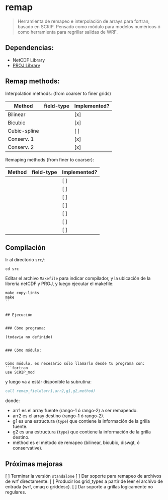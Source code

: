 # remap

> Herramienta de remapeo e interpolación de arrays para fortran, basado en SCRIP. Pensado como módulo para modelos numéricos ó como herramienta para regrillar salidas de WRF.


## Dependencias:

- NetCDF Library
- [PROJ Library](https://proj.org/) 


## Remap methods:


Interpolation methods: (from coarser to finer grids)

| Method      | field-type  | Implemented? | 
|-------------|-------------|--------------| 
|Bilinear     |             | [x]          | 
|Bicubic      |             | [x]          | 
|Cubic-spline |             | [ ]          | 
|Conserv. 1   |             | [x]          | 
|Conserv. 2   |             | [x]          | 


Remaping methods (from finer to coarser):

| Method      | field-type  | Implemented? | 
|-------------|-------------|--------------| 
|             |             | [ ]          | 
|             |             | [ ]          | 
|             |             | [ ]          | 
|             |             | [ ]          | 
|             |             | [ ]          | 
|             |             | [ ]          | 
|             |             | [ ]          | 



## Compilación

Ir al directorio `src/`:
```shell
cd src

```

Editar el archivo `Makefile` para indicar compilador, y la ubicación de la libreria netCDF y PROJ, y luego ejecutar el makefile:

```shell
make copy-links
make
``


## Ejecución


### Cómo programa:

(todavia no definido)


### Cómo módulo:


Cómo módulo, es necesario sólo llamarlo desde tu programa con:
```fortran
use SCRIP_mod 
```

y luego va a estár disponible la subrutina:

```fortran
call remap_field(arr1,arr2,g1,g2,method) 
```

donde:
   - arr1 es el array fuente (rango-1 ó rango-2) a ser remapeado.
   - arr2 es el array destino (rango-1 ó rango-2).
   - g1 es una estructura (`type`) que contiene la información de la grilla fuente.
   - g2 es una estructura (`type`) que contiene la información de la grilla destino.
   - méthod es el método de remapeo (bilinear, bicubic, diswgt, ó conservative).

## Próximas mejoras

[ ] Terminar la versión `standalone`
[ ] Dar soporte para remapeo de archivos de wrf directamente.
[ ] Producir los grid_types a partir de leer el archivo de entrada (wrf, cmaq o griddesc).
[ ] Dar soporte a grillas logicamente no regulares.


